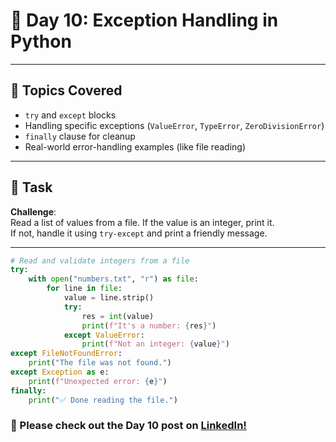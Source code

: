 # 🚀 Day 10: Exception Handling in Python

---

## 🧠 Topics Covered

- `try` and `except` blocks  
- Handling specific exceptions (`ValueError`, `TypeError`, `ZeroDivisionError`)  
- `finally` clause for cleanup  
- Real-world error-handling examples (like file reading)

---

## 🔧 Task

**Challenge**:  
Read a list of values from a file. If the value is an integer, print it.  
If not, handle it using `try-except` and print a friendly message.

---

```python
# Read and validate integers from a file
try:
    with open("numbers.txt", "r") as file:
        for line in file:
            value = line.strip()
            try:
                res = int(value)
                print(f"It's a number: {res}")
            except ValueError:
                print(f"Not an integer: {value}")
except FileNotFoundError:
    print("The file was not found.")
except Exception as e:
    print(f"Unexpected error: {e}")
finally:
    print("✅ Done reading the file.")
```
### 📢 Please check out the Day 10 post on [LinkedIn!](https://www.linkedin.com/posts/karthiga-lakshmanan_python-dataanalytics-exceptionhandling-activity-7340241174726701057-rokH?utm_source=share&utm_medium=member_desktop&rcm=ACoAACQ2IrAB4tvB8B6NZStCzsJHzXhLsxGLlPI)



